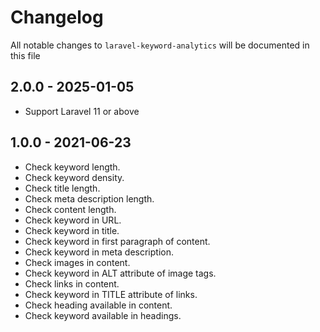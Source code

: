 # Changelog

All notable changes to `laravel-keyword-analytics` will be documented in this file

## 2.0.0 - 2025-01-05

- Support Laravel 11 or above

## 1.0.0 - 2021-06-23

- Check keyword length.
- Check keyword density.
- Check title length.
- Check meta description length.
- Check content length.
- Check keyword in URL.
- Check keyword in title.
- Check keyword in first paragraph of content.
- Check keyword in meta description.
- Check images in content.
- Check keyword in ALT attribute of image tags.
- Check links in content.
- Check keyword in TITLE attribute of links.
- Check heading available in content.
- Check keyword available in headings.
